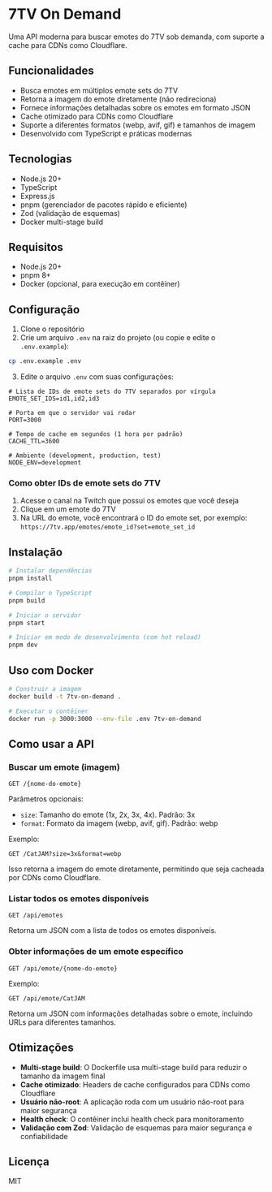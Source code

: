# 7TV On Demand

Uma API moderna para buscar emotes do 7TV sob demanda, com suporte a cache para CDNs como Cloudflare.

## Funcionalidades

- Busca emotes em múltiplos emote sets do 7TV
- Retorna a imagem do emote diretamente (não redireciona)
- Fornece informações detalhadas sobre os emotes em formato JSON
- Cache otimizado para CDNs como Cloudflare
- Suporte a diferentes formatos (webp, avif, gif) e tamanhos de imagem
- Desenvolvido com TypeScript e práticas modernas

## Tecnologias

- Node.js 20+
- TypeScript
- Express.js
- pnpm (gerenciador de pacotes rápido e eficiente)
- Zod (validação de esquemas)
- Docker multi-stage build

## Requisitos

- Node.js 20+
- pnpm 8+
- Docker (opcional, para execução em contêiner)

## Configuração

1. Clone o repositório
2. Crie um arquivo `.env` na raiz do projeto (ou copie e edite o `.env.example`):

```bash
cp .env.example .env
```

3. Edite o arquivo `.env` com suas configurações:

```
# Lista de IDs de emote sets do 7TV separados por vírgula
EMOTE_SET_IDS=id1,id2,id3

# Porta em que o servidor vai rodar
PORT=3000

# Tempo de cache em segundos (1 hora por padrão)
CACHE_TTL=3600

# Ambiente (development, production, test)
NODE_ENV=development
```

### Como obter IDs de emote sets do 7TV

1. Acesse o canal na Twitch que possui os emotes que você deseja
2. Clique em um emote do 7TV
3. Na URL do emote, você encontrará o ID do emote set, por exemplo:
   `https://7tv.app/emotes/emote_id?set=emote_set_id`

## Instalação

```bash
# Instalar dependências
pnpm install

# Compilar o TypeScript
pnpm build

# Iniciar o servidor
pnpm start

# Iniciar em modo de desenvolvimento (com hot reload)
pnpm dev
```

## Uso com Docker

```bash
# Construir a imagem
docker build -t 7tv-on-demand .

# Executar o contêiner
docker run -p 3000:3000 --env-file .env 7tv-on-demand
```

## Como usar a API

### Buscar um emote (imagem)

```
GET /{nome-do-emote}
```

Parâmetros opcionais:
- `size`: Tamanho do emote (1x, 2x, 3x, 4x). Padrão: 3x
- `format`: Formato da imagem (webp, avif, gif). Padrão: webp

Exemplo:
```
GET /CatJAM?size=3x&format=webp
```

Isso retorna a imagem do emote diretamente, permitindo que seja cacheada por CDNs como Cloudflare.

### Listar todos os emotes disponíveis

```
GET /api/emotes
```

Retorna um JSON com a lista de todos os emotes disponíveis.

### Obter informações de um emote específico

```
GET /api/emote/{nome-do-emote}
```

Exemplo:
```
GET /api/emote/CatJAM
```

Retorna um JSON com informações detalhadas sobre o emote, incluindo URLs para diferentes tamanhos.

## Otimizações

- **Multi-stage build**: O Dockerfile usa multi-stage build para reduzir o tamanho da imagem final
- **Cache otimizado**: Headers de cache configurados para CDNs como Cloudflare
- **Usuário não-root**: A aplicação roda com um usuário não-root para maior segurança
- **Health check**: O contêiner inclui health check para monitoramento
- **Validação com Zod**: Validação de esquemas para maior segurança e confiabilidade

## Licença

MIT